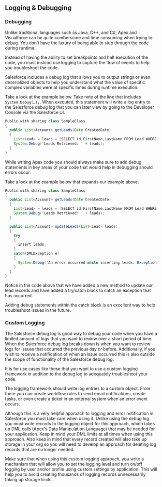## Logging & Debugging

### Debugging

Unlike traditional languages such as Java, C++, and C#, Apex and Visualforce can be quite cumbersome and time consuming when trying to debug. You don’t have the luxury of being able to step through the code during runtime. 

Instead of having the ability to set breakpoints and halt execution of the code, you must instead use logging to capture the flow of events to help you troubleshoot the code.

Salesforce includes a debug log that allows you to output strings or even deserialized objects to help you understand what the value of specific complex variables were at specific times during runtime execution.

Take a look at the example below. Take note of the line that includes `System.Debug(…);`. When executed, this statement will write a log entry to the Salesforce debug log that you can later view by going to the Developer Console via the Salesforce UI.

```java
Public with sharing class SampleClass
{
  public List<Account> getLeads(Date CreatedDate)
  {
    List<Lead> = leads = [SELECT id,FirstName,LastName FROM Lead WHERE CreatedDate =: CreatedDate];
    System.Debug('Leads Retrieved: ' + leads);
  }
}
```

While writing Apex code you should always make sure to add debug statements in key areas of your code that would help in debugging should errors occur. 

Take a look at the example below that expands our example above.

```java
Public with sharing class SampleClass
{
  public List<Account> getLeads(Date CreatedDate)
  {
    List<Lead> = leads = [SELECT id,FirstName,LastName FROM Lead WHERE CreatedDate =: CreatedDate];
    System.Debug('Leads Retrieved: ' + leads);
  }

  public List<Account> updateLeads(List<Lead> leads)
  {
    try
    {
      insert leads;
    }
    catch(DMLException e)
    {
      System.Debug('An error occurred while inserting leads. Exception: ' + e.getLineNumber() + ':' + getStackTraceString);
    }
  }
} 
```
Notice in the code above that we have added a new method to update our lead records and have added a try/catch block to catch an exception that has occurred. 

Adding debug statements within the catch block is an excellent way to help troubleshoot issues in the future. 

### Custom Logging

The Salesforce debug log is good way to debug your code when you have a limited amount of logs that you want to review over a short period of time. When the Salesforce debug log breaks down is when you want to review logs for issues that occurred the previous day or before. Additionally, if you wish to receive a notification of when an issue occurred this is also outside the scope of functionality of the Salesforce debug log.

It is for use cases like these that you want to use a custom logging framework in addition to the debug log to adequately troubleshoot your code. 

The logging framework should write log entries to a custom object. From there you can create workflow rules to send email notifications, create tasks, or even create a ticket in an external system when an error event occurs. 

Although this is a very helpful approach to logging and error notification in Salesforce you must take care when using it. Unlike using the debug log you must write records to the logging object for this approach, which takes up DML calls (Apex's Data Manipulation Language) that may be needed for your application. Keep in mind your DML limits at all times when using this approach. Also keep in mind that every record created will also take up storage in your org so you will need to develop an approach for deleting log records that are no longer needed.

Make sure that when using this custom logging approach, you write a mechanism that will allow you to set the logging level and turn on/off logging by user and/or profile using custom settings by application. This will help you to avoid creating thousands of logging records unnecessarily taking up storage limits.
